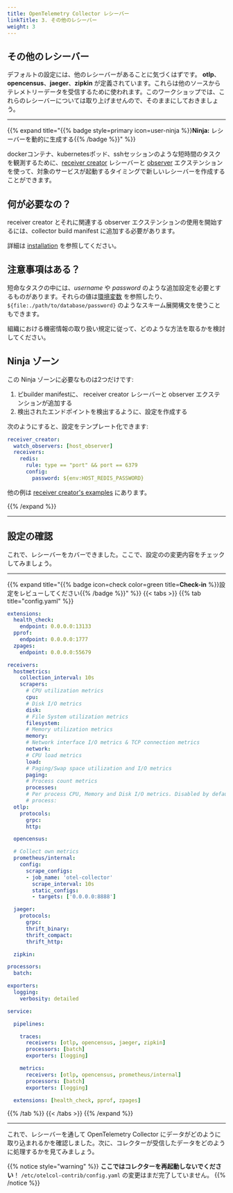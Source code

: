 ```yaml
---
title: OpenTelemetry Collector レシーバー
linkTitle: 3. その他のレシーバー
weight: 3
---
```


## その他のレシーバー

デフォルトの設定には、他のレシーバーがあることに気づくはずです。 **otlp**、**opencensus**、**jaeger**、**zipkin** が定義されています。これらは他のソースからテレメトリーデータを受信するために使われます。このワークショップでは、これらのレシーバーについては取り上げませんので、そのままにしておきましょう。

---

{{% expand title="{{% badge style=primary icon=user-ninja %}}**Ninja:** レシーバーを動的に生成する{{% /badge %}}" %}}

dockerコンテナ、kubernetesポッド、sshセッションのような短時間のタスクを観測するために、[receiver creator](https://github.com/open-telemetry/opentelemetry-collector-contrib/tree/main/receiver/receivercreator) レシーバーと [observer](https://github.com/open-telemetry/opentelemetry-collector-contrib/tree/main/extension/observer) エクステンションを使って、対象のサービスが起動するタイミングで新しいレシーバーを作成することができます。

## 何が必要なの？

receiver creator とそれに関連する observer エクステンションの使用を開始するには、collector build manifest に追加する必要があります。

詳細は [installation](../1-installation/) を参照してください。

## 注意事項はある？

短命なタスクの中には、_username_ や _password_ のような追加設定を必要とするものがあります。それらの値は[環境変数](https://opentelemetry.io/docs/collector/configuration/#configuration-environment-variables) を参照したり、 `${file:./path/to/database/password}` のようなスキーム展開構文を使うこともできます。

組織における機密情報の取り扱い規定に従って、どのような方法を取るかを検討してください。

## Ninja ゾーン

この Ninja ゾーンに必要なものは2つだけです:

1. ビbuilder manifestに、 receiver creator レシーバーと observer エクステンションが追加する
2. 検出されたエンドポイントを検出するように、設定を作成する

次のようにすると、設定をテンプレート化できます:

```yaml
receiver_creator:
  watch_observers: [host_observer]
  receivers:
    redis:
      rule: type == "port" && port == 6379
      config:
        password: ${env:HOST_REDIS_PASSWORD}
```

他の例は [receiver creator's examples](https://github.com/open-telemetry/opentelemetry-collector-contrib/tree/main/receiver/receivercreator#examples) にあります。

{{% /expand %}}

---

## 設定の確認

これで、レシーバーをカバーできました。ここで、設定のの変更内容をチェックしてみましょう。

---

{{% expand title="{{% badge icon=check color=green title=**Check-in** %}}設定をレビューしてください{{% /badge %}}" %}}
{{< tabs >}}
{{% tab title="config.yaml" %}}

```yaml {lineNos="table" wrap="true" hl_lines="10-30 39"}
extensions:
  health_check:
    endpoint: 0.0.0.0:13133
  pprof:
    endpoint: 0.0.0.0:1777
  zpages:
    endpoint: 0.0.0.0:55679

receivers:
  hostmetrics:
    collection_interval: 10s
    scrapers:
      # CPU utilization metrics
      cpu:
      # Disk I/O metrics
      disk:
      # File System utilization metrics
      filesystem:
      # Memory utilization metrics
      memory:
      # Network interface I/O metrics & TCP connection metrics
      network:
      # CPU load metrics
      load:
      # Paging/Swap space utilization and I/O metrics
      paging:
      # Process count metrics
      processes:
      # Per process CPU, Memory and Disk I/O metrics. Disabled by default.
      # process:
  otlp:
    protocols:
      grpc:
      http:

  opencensus:

  # Collect own metrics
  prometheus/internal:
    config:
      scrape_configs:
      - job_name: 'otel-collector'
        scrape_interval: 10s
        static_configs:
        - targets: ['0.0.0.0:8888']

  jaeger:
    protocols:
      grpc:
      thrift_binary:
      thrift_compact:
      thrift_http:

  zipkin:

processors:
  batch:

exporters:
  logging:
    verbosity: detailed

service:

  pipelines:

    traces:
      receivers: [otlp, opencensus, jaeger, zipkin]
      processors: [batch]
      exporters: [logging]

    metrics:
      receivers: [otlp, opencensus, prometheus/internal]
      processors: [batch]
      exporters: [logging]

  extensions: [health_check, pprof, zpages]
```

{{% /tab %}}
{{< /tabs >}}
{{% /expand %}}

---

これで、レシーバーを通して OpenTelemetry Collector にデータがどのように取り込まれるかを確認しました。次に、コレクターが受信したデータをどのように処理するかを見てみましょう。

{{% notice style="warning" %}}
**ここではコレクターを再起動しないでください**！  `/etc/otelcol-contrib/config.yaml` の変更はまだ完了していません。
{{% /notice %}}
